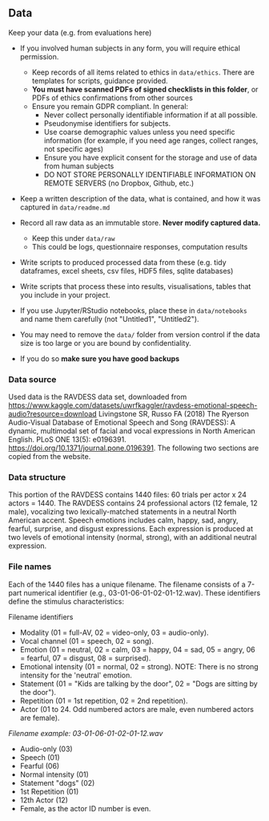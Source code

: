 ## Data
Keep your data (e.g. from evaluations here)


* If you involved human subjects in any form, you will require ethical permission.
    * Keep records of all items related to ethics in `data/ethics`. There are templates for scripts, guidance provided.
    * **You must have scanned PDFs of signed checklists in this folder**, or PDFs of ethics confirmations from other sources
    * Ensure you remain GDPR compliant. In general:
        * Never collect personally identifiable information if at all possible. 
        * Pseudonymise identifiers for subjects. 
        * Use coarse demographic values unless you need specific information (for example, if you need age ranges, collect ranges, not specific ages)
        * Ensure you have explicit consent for the storage and use of data from human subjects
        * DO NOT STORE PERSONALLY IDENTIFIABLE INFORMATION ON REMOTE SERVERS (no Dropbox, Github, etc.)

* Keep a written description of the data, what is contained, and how it was captured in `data/readme.md`
* Record all raw data as an immutable store. **Never modify captured data.** 
    * Keep this under `data/raw`
    * This could be logs, questionnaire responses, computation results

* Write scripts to produced processed data from these (e.g. tidy dataframes, excel sheets, csv files, HDF5 files, sqlite databases)
* Write scripts that process these into results, visualisations, tables that you include in your project.
* If you use Jupyter/RStudio notebooks, place these in `data/notebooks` and name them carefully (not "Untitled1", "Untitled2").

* You may need to remove the `data/` folder from version control if the data size is too large or you are bound by confidentiality.
* If you do so **make sure you have good backups**

### Data source

Used data is the RAVDESS data set, downloaded from https://www.kaggle.com/datasets/uwrfkaggler/ravdess-emotional-speech-audio?resource=download
Livingstone SR, Russo FA (2018) The Ryerson Audio-Visual Database of Emotional Speech and Song (RAVDESS): A dynamic, multimodal set of facial and vocal expressions in North American English. PLoS ONE 13(5): e0196391. https://doi.org/10.1371/journal.pone.0196391.
The following two sections are copied from the website.

### Data structure

This portion of the RAVDESS contains 1440 files: 60 trials per actor x 24 actors = 1440. The RAVDESS contains 24 professional actors (12 female, 12 male), vocalizing two lexically-matched statements in a neutral North American accent. Speech emotions includes calm, happy, sad, angry, fearful, surprise, and disgust expressions. Each expression is produced at two levels of emotional intensity (normal, strong), with an additional neutral expression.

### File names

Each of the 1440 files has a unique filename. The filename consists of a 7-part numerical identifier (e.g., 03-01-06-01-02-01-12.wav). These identifiers define the stimulus characteristics:

Filename identifiers

* Modality (01 = full-AV, 02 = video-only, 03 = audio-only).
* Vocal channel (01 = speech, 02 = song).
* Emotion (01 = neutral, 02 = calm, 03 = happy, 04 = sad, 05 = angry, 06 = fearful, 07 = disgust, 08 = surprised).
* Emotional intensity (01 = normal, 02 = strong). NOTE: There is no strong intensity for the 'neutral' emotion.
* Statement (01 = "Kids are talking by the door", 02 = "Dogs are sitting by the door").
* Repetition (01 = 1st repetition, 02 = 2nd repetition).
* Actor (01 to 24. Odd numbered actors are male, even numbered actors are female).

_Filename example: 03-01-06-01-02-01-12.wav_

* Audio-only (03)
* Speech (01)
* Fearful (06)
* Normal intensity (01)
* Statement "dogs" (02)
* 1st Repetition (01)
* 12th Actor (12)
* Female, as the actor ID number is even.